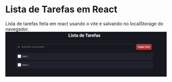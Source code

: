 # Lista de Tarefas em React
 
Lista de tarefas feita em react usando o vite e salvando no localStorage do navegador.  
![Imagem do projeto funcionando](./img.png)
